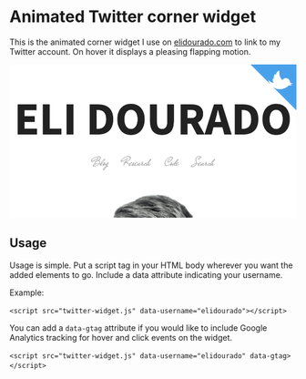# Animated Twitter corner widget

This is the animated corner widget I use on [elidourado.com](https://elidourado.com) to link to my Twitter account. On hover it displays a pleasing flapping motion.

![](example.png)

## Usage

Usage is simple. Put a script tag in your HTML body wherever you want the added elements to go. Include a data attribute indicating your username.

Example:

`<script src="twitter-widget.js" data-username="elidourado"></script>`

You can add a `data-gtag` attribute if you would like to include Google Analytics tracking for hover and click events on the widget.

`<script src="twitter-widget.js" data-username="elidourado" data-gtag></script>`